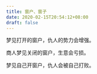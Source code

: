 ```yaml
---
title: 窗户、窗子
date: 2020-02-15T20:54:12+08:00
draft: false
---
```


梦见打开的窗户，仇人的势力会增强。<br>


商人梦见关闭的窗户，生意会亏损。<br>


梦见自己开窗户，仇人会被自己打败。<br>
